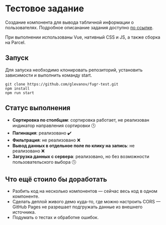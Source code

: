 # Тестовое задание
Создание компонента для вывода табличной информации о пользователях. Подробное описанание задания доступно [по ссылке](task.md).

При выполнении использованы Vue, нативный CSS и JS, а также сборка на Parcel.

## Запуск
Для запуска необходимо клонировать репозиторий, установить зависимости  и выполнить команду start.
```
git clone https://github.com/glevanov/fugr-test.git
npm install
npm run start
```

## Статус выполнения
* **Сортировка по столбцам**: сортировка работает, не реализован индикатор направления сортировки :clock4:
* **Пагинация**: реализовано :heavy_check_mark:
* **Фильтрация**: не реализовано :x:
* **Вывод данных в отдельное поле по клику на запись**: не реализовано :x:
* **Загрузка данных с сервера**: реализовано, но без возможности пользовательского выбора :clock4:

## Что ещё стоило бы доработать
* Разбить код на несколько компонентов — сейчас весь код в одном компоненте.
* Сделать деплой живого демо куда-то, где можно настроить CORS — GitHub Pages не разрешает подгружать данные из внешнего источника.
* Подумать о тестах и обработке ошибок.
